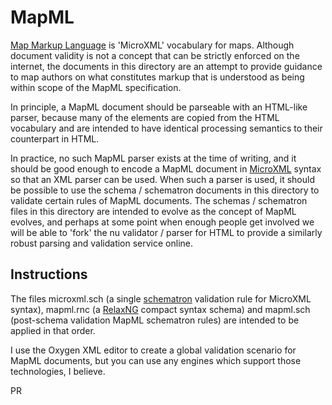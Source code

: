 # MapML

[Map Markup Language](http://maps4html.github.io/MapML/spec/) is  'MicroXML' vocabulary for maps. 
Although document validity is not a concept that can be strictly enforced on the internet, 
the documents in this directory are an attempt to provide guidance to map authors on what 
constitutes markup that is understood as being within scope of the MapML specification.

In principle, a MapML document should be parseable with an HTML-like parser, because
many of the elements are copied from the HTML vocabulary and are intended to have 
identical processing semantics to their counterpart in HTML.

In practice, no such MapML parser exists at the time of writing, and it should be good enough to encode
a MapML document in [MicroXML](https://dvcs.w3.org/hg/microxml/raw-file/tip/spec/microxml.html) syntax so that an XML parser can be used.  When such a parser is used,
it should be possible to use the schema / schematron documents in this directory to validate certain
rules of MapML documents.  The schemas / schematron files in this directory are intended to 
evolve as the concept of MapML evolves, and perhaps at some point when enough people
get involved we will be able to 'fork' the nu validator / parser for HTML to provide a similarly
robust parsing and validation service online. 

## Instructions

The files microxml.sch (a single [schematron](http://schematron.com/) validation rule for MicroXML syntax),
mapml.rnc (a [RelaxNG](http://www.relaxng.org/compact-tutorial-20030326.html) compact syntax schema) and mapml.sch (post-schema validation MapML
schematron rules) are intended to be applied in that order.

I use the Oxygen XML editor to create a global validation scenario for MapML documents,
but you can use any engines which support those technologies, I believe.

PR

